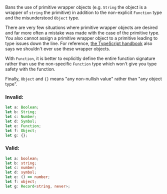 Bans the use of primitive wrapper objects (e.g. `String` the object is a wrapper
of `string` the primitive) in addition to the non-explicit `Function` type and
the misunderstood `Object` type.

There are very few situations where primitive wrapper objects are desired and
far more often a mistake was made with the case of the primitive type. You also
cannot assign a primitive wrapper object to a primitive leading to type issues
down the line. For reference, [the TypeScript handbook] also says we shouldn't
ever use these wrapper objects.

[the TypeScript handbook]: https://www.typescriptlang.org/docs/handbook/declaration-files/do-s-and-don-ts.html#number-string-boolean-symbol-and-object

With `Function`, it is better to explicitly define the entire function signature
rather than use the non-specific `Function` type which won't give you type
safety with the function.

Finally, `Object` and `{}` means "any non-nullish value" rather than "any object
type".

### Invalid:

```typescript
let a: Boolean;
let b: String;
let c: Number;
let d: Symbol;
let e: Function;
let f: Object;
let g: {};
```

### Valid:

```typescript
let a: boolean;
let b: string;
let c: number;
let d: symbol;
let e: () => number;
let f: object;
let g: Record<string, never>;
```
